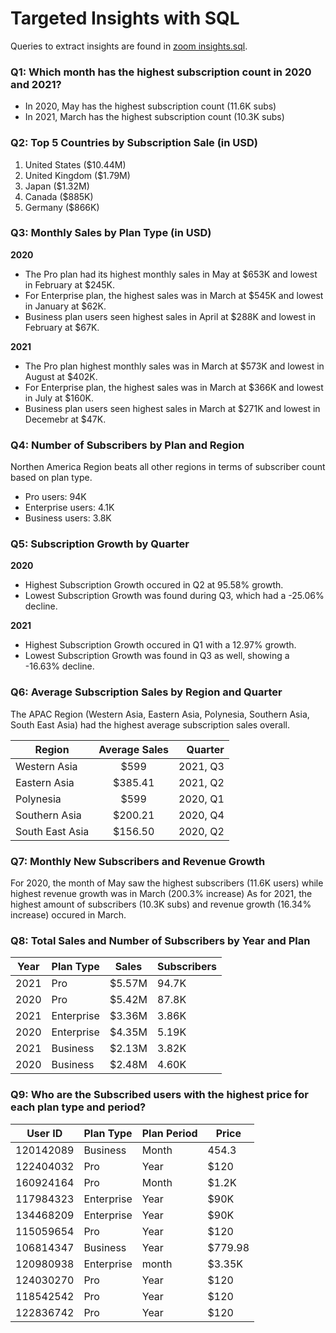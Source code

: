 # Targeted Insights with SQL
Queries to extract insights are found in [zoom insights.sql](https://github.com/zachwong00/data-analytics-projects/blob/main/Zoom%20Subscriptions%20-%20Trends%20Analysis/sql/zoom%20insights.sql).

### Q1: Which month has the highest subscription count in 2020 and 2021?
- In 2020, May has the highest subscription count (11.6K subs)
- In 2021, March has the highest subscription count (10.3K subs)
  
### Q2: Top 5 Countries by Subscription Sale (in USD)
1. United States ($10.44M)
2. United Kingdom ($1.79M)
3. Japan ($1.32M)
4. Canada ($885K)
5. Germany ($866K)

### Q3: Monthly Sales by Plan Type (in USD)
**2020**
- The Pro plan had its highest monthly sales in May at $653K and lowest in February at $245K.
- For Enterprise plan, the highest sales was in March at $545K and lowest in January at $62K.
- Business plan users seen highest sales in April at $288K and lowest in February at $67K.
  
**2021**
- The Pro plan highest monthly sales was in March at $573K and lowest in August at $402K.
- For Enterprise plan, the highest sales was in March at $366K and lowest in July at $160K.
- Business plan users seen highest sales in March at $271K and lowest in Decemebr at $47K.
  
### Q4: Number of Subscribers by Plan and Region
Northen America Region beats all other regions in terms of subscriber count based on plan type.
- Pro users: 94K
- Enterprise users: 4.1K
- Business users: 3.8K
  
### Q5: Subscription Growth by Quarter
**2020**
- Highest Subscription Growth occured in Q2 at 95.58% growth.
- Lowest Subscription Growth was found during Q3, which had a -25.06% decline.
  
**2021**
- Highest Subscription Growth occured in Q1 with a 12.97% growth.
- Lowest Subscription Growth was found in Q3 as well, showing a -16.63% decline.

### Q6: Average Subscription Sales by Region and Quarter
The APAC Region (Western Asia, Eastern Asia, Polynesia, Southern Asia, South East Asia) had the highest average subscription sales overall. 

| Region          | Average Sales | Quarter  |
| --------------- |:-------------:| --------:|
| Western Asia    | $599          | 2021, Q3 |
| Eastern Asia    | $385.41       | 2021, Q2 |
| Polynesia       | $599          | 2020, Q1 |
| Southern Asia   | $200.21       | 2020, Q4 |
| South East Asia | $156.50       | 2020, Q2 |

### Q7: Monthly New Subscribers and Revenue Growth
For 2020, the month of May saw the highest subscribers (11.6K users) while highest revenue growth was in March (200.3% increase)
As for 2021, the highest amount of subscribers (10.3K subs) and revenue growth (16.34% increase) occured in March.

### Q8: Total Sales and Number of Subscribers by Year and Plan
| Year    | Plan Type   | Sales    | Subscribers |
| ------- | ----------- | -------- | ----------- |
| 2021    | Pro         | $5.57M   | 94.7K       |
| 2020    | Pro         | $5.42M   | 87.8K       |
| 2021    | Enterprise  | $3.36M   | 3.86K       |
| 2020    | Enterprise  | $4.35M   | 5.19K       |
| 2021    | Business    | $2.13M   | 3.82K       |
| 2020    | Business    | $2.48M   | 4.60K       |

### Q9: Who are the Subscribed users with the highest price for each plan type and period?
| User ID   | Plan Type   | Plan Period    | Price |
| ------- | ----------- | -------- | ----------- |
| 120142089	| Business | Month | 454.3 |
| 122404032	| Pro |	Year | $120 |
| 160924164	| Pro	| Month	| $1.2K |
| 117984323	| Enterprise | Year | $90K |
| 134468209	| Enterprise | Year	| $90K |
| 115059654	| Pro	|	Year 	| $120 |
| 106814347	| Business |	Year | $779.98 |
| 120980938	| Enterprise |	month	| $3.35K |
| 124030270	| Pro	|	Year | $120 |
| 118542542	| Pro	| Year | $120 |
| 122836742	| Pro	| Year | $120 |
